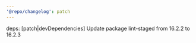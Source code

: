 ```yaml
---
'@repo/changelog': patch
---
```


deps: [patch|devDependencies] Update package lint-staged from 16.2.2 to 16.2.3
